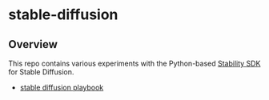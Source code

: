 # stable-diffusion

## Overview
This repo contains various experiments with the Python-based [Stability SDK](https://github.com/Stability-AI/stability-sdk) for Stable Diffusion. 
* [stable diffusion playbook](stablediffusion_playbook.ipynb)
